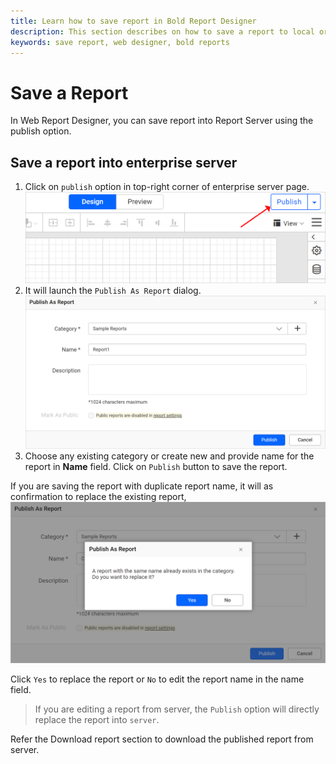 ```yaml
---
title: Learn how to save report in Bold Report Designer
description: This section describes on how to save a report to local or publish into report server in Bold Report Designer
keywords: save report, web designer, bold reports
---
```


# Save a Report

In Web Report Designer, you can save report into Report Server using the publish option.

## Save a report into enterprise server

1. Click on `publish` option in top-right corner of enterprise server page.
![Save menu in web designer](/static/assets/on-premise/images/report-designer/save-report/save-menu.png)
2. It will launch the `Publish As Report` dialog.
![Save a new report into report server](/static/assets/on-premise/images/report-designer/save-report/save-as-report-dialog.png)
3. Choose any existing category or create new and provide name for the report in **Name** field. Click on `Publish` button to save the report.

If you are saving the report with duplicate report name, it will as confirmation to replace the existing report,
![Replace report alert](/static/assets/on-premise/images/report-designer/save-report/replace-existing-report-alert.png)

Click `Yes` to replace the report or `No` to edit the report name in the name field.

> If you are editing a report from server, the `Publish` option will directly replace the report into `server`.

Refer the Download report section to download the published report from server.